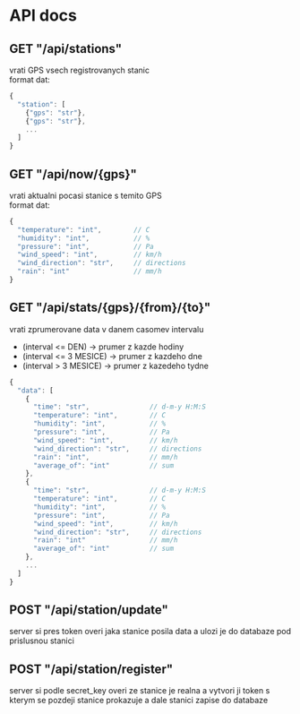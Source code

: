# API docs

## GET "/api/stations"
vrati GPS vsech registrovanych stanic <br/> 
format dat:
```javascript
{
  "station": [
    {"gps": "str"},
    {"gps": "str"},
    ...
  ]
}
```

## GET "/api/now/{gps}"
vrati aktualni pocasi stanice s temito GPS <br/> 
format dat:
```javascript
{
  "temperature": "int",        // C
  "humidity": "int",           // %
  "pressure": "int",           // Pa
  "wind_speed": "int",         // km/h
  "wind_direction": "str",     // directions
  "rain": "int"                // mm/h 
}
```

## GET "/api/stats/{gps}/{from}/{to}"
vrati zprumerovane data v danem casomev intervalu <br/>
- (interval <= DEN) -> prumer z kazde hodiny 
- (interval <= 3 MESICE) -> prumer z kazdeho dne
- (interval > 3 MESICE) -> prumer z kazedeho tydne

```javascript
{
  "data": [
    {
      "time": "str",               // d-m-y H:M:S
      "temperature": "int",        // C
      "humidity": "int",           // %
      "pressure": "int",           // Pa
      "wind_speed": "int",         // km/h
      "wind_direction": "str",     // directions
      "rain": "int",               // mm/h
      "average_of": "int"          // sum  
    },
    {
      "time": "str",               // d-m-y H:M:S
      "temperature": "int",        // C
      "humidity": "int",           // %
      "pressure": "int",           // Pa
      "wind_speed": "int",         // km/h
      "wind_direction": "str",     // directions
      "rain": "int"                // mm/h 
      "average_of": "int"          // sum  
    },
    ...
  ]
}
```

## POST "/api/station/update"
server si pres token overi jaka stanice posila data a ulozi je do databaze pod prislusnou stanici

## POST "/api/station/register"
server si podle secret_key overi ze stanice je realna a vytvori ji token s kterym se pozdeji stanice prokazuje a dale stanici zapise do databaze

